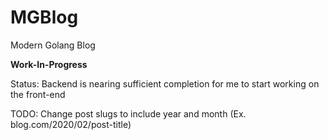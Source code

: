 # MGBlog
Modern Golang Blog

**Work-In-Progress**

Status:
Backend is nearing sufficient completion for me to start working on the front-end

TODO:
Change post slugs to include year and month (Ex. blog.com/2020/02/post-title)
